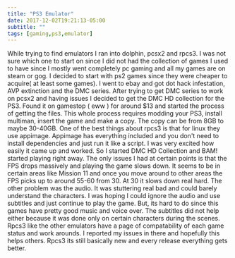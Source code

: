 ```yaml
---
title: "PS3 Emulator"
date: 2017-12-02T19:21:13-05:00
subtitle: ""
tags: [gaming,ps3,emulator]
---
```


While trying to find emulators I ran into dolphin, pcsx2 and rpcs3. I was not sure which one to start on since I did not had the collection of games I used to have since I mostly went completely pc gaming and all my games are on steam or gog. I decided to start with ps2 games since they were cheaper to acquire( at least some games). I went to ebay and got dot hack infestation, AVP extinction and the DMC series. After trying to get DMC series to work on pcsx2 and having issues I decided to get the DMC HD collection for the PS3. Found it on gamestop ( eww ) for around $13 and started the process of getting the files. This whole process requires modding your PS3, install multiman, insert the game and make a copy. The copy can be from 8GB to maybe 30-40GB. One of the best things about rpcs3 is that for linux they use appimage. Appimage has everything included and you don't need to install dependencies and just run it like a script. I was very excited how easily it came up and worked. So I started DMC HD Collection and BAM! started playing right away. The only issues I had at certain points is that the FPS drops massively and playing the game slows down. It seems to be in certain areas like Mission 11 and once you move around to other areas the FPS picks up to around 55-60 from 30. At 30 it slows down real hard. The other problem was the audio. It was stuttering real bad and could barely understand the characters. I was hoping I could ignore the audio and use subtitles and just continue to play the game. But, its hard to do since this games have pretty good music and voice over. The subtitles did not help either because it was done only on certain characters during the scenes. Rpcs3 like the other emulators have a page of compatability of each game status and work arounds. I reported my issues in there and hopefully this helps others. Rpcs3 its still basically new and every release everything gets better.
